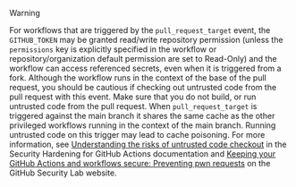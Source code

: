 > [!WARNING]
> For workflows that are triggered by the `pull_request_target` event, the `GITHUB_TOKEN` may be granted read/write repository permission (unless the `permissions` key is explicitly specified in the workflow or repository/organization default permission are set to Read-Only) and the workflow can access referenced secrets, even when it is triggered from a fork. Although the workflow runs in the context of the base of the pull request, you should be cautious if checking out untrusted code from the pull request with this event. Make sure that you do not build, or run untrusted code from the pull request. When `pull_request_target` is triggered against the main branch it shares the same cache as the other privileged workflows running in the context of the main branch. Running untrusted code on this trigger may lead to cache poisoning. For more information, see [Understanding the risks of untrusted code checkout](/actions/security-for-github-actions/security-guides/security-hardening-for-github-actions#understanding-the-risks-of-untrusted-code-checkout) in the Security Hardening for GitHub Actions documentation and [Keeping your GitHub Actions and workflows secure: Preventing pwn requests](https://securitylab.github.com/research/github-actions-preventing-pwn-requests) on the GitHub Security Lab website.
